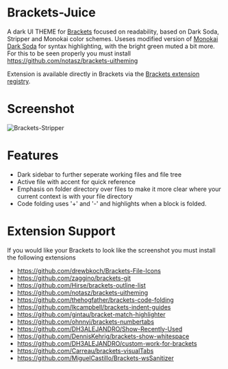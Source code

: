 # Brackets-Juice
A dark UI THEME for [Brackets](http://brackets.io/) focused on readability, based on Dark Soda, Stripper and Monokai color schemes. Useses modified version of [Monokai Dark Soda](https://github.com/rainje/Monokai-Dark-Soda) for syntax highlighting, with the bright green muted a bit more. For this to be seen properly you must install https://github.com/notasz/brackets-uitheming

Extension is available directly in Brackets via the [Brackets extension registry](https://brackets-registry.aboutweb.com/).

Screenshot
===============
![Brackets-Stripper](http://i57.tinypic.com/6o2441.png)

Features
===============
* Dark sidebar to further seperate working files and file tree
* Active file with accent for quick reference
* Emphasis on folder directory over files to make it more clear where your current context is with your file directory
* Code folding uses '+' and '-' and highlights when a block is folded.

Extension Support
===============
If you would like your Brackets to look like the screenshot you must install the following extensions 
* https://github.com/drewbkoch/Brackets-File-Icons
* https://github.com/zaggino/brackets-git
* https://github.com/Hirse/brackets-outline-list
* https://github.com/notasz/brackets-uitheming
* https://github.com/thehogfather/brackets-code-folding
* https://github.com/lkcampbell/brackets-indent-guides
* https://github.com/gintau/bracket-match-highlighter
* https://github.com/ohnnyj/brackets-numbertabs
* https://github.com/DH3ALEJANDRO/Show-Recently-Used
* https://github.com/DennisKehrig/brackets-show-whitespace
* https://github.com/DH3ALEJANDRO/custom-work-for-brackets
* https://github.com/Carreau/brackets-visualTabs
* https://github.com/MiguelCastillo/Brackets-wsSanitizer
